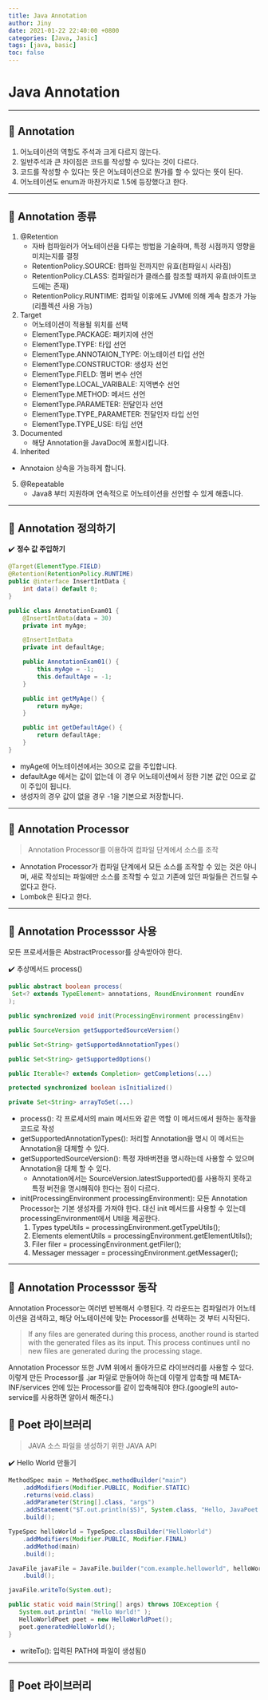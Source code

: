 ```yaml
---
title: Java Annotation
author: Jiny
date: 2021-01-22 22:40:00 +0800
categories: [Java, Jasic]
tags: [java, basic]
toc: false
---
```


# Java Annotation
___

## 🔘 Annotation

1. 어노테이션의 역할도 주석과 크게 다르지 않는다.
2. 일반주석과 큰 차이점은 코드를 작성할 수 있다는 것이 다르다.
3. 코드를 작성할 수 있다는 뜻은 어노테이션으로 뭔가를 할 수 있다는 뜻이 된다.
4. 어노테이션도 enum과 마찬가지로 1.5에 등장했다고 한다.

___
## 🔘 Annotation 종류

1. @Retention
   - 자바 컴파일러가 어노테이션을 다루는 방법을 기술하며, 특정 시점까지 영향을 미치는지를 결정
   - RetentionPolicy.SOURCE: 컴파일 전까지만 유효(컴파일시 사라짐)
   - RetentionPolicy.CLASS: 컴파일러가 클래스를 참조할 때까지 유효(바이트코드에는 존재)
   - RetentionPolicy.RUNTIME: 컴파일 이휴에도 JVM에 의해 계속 참조가 가능(리플렉션 사용 가능)
2. Target
   - 어노테이션이 적용될 위치를 선택
   - ElementType.PACKAGE: 패키지에 선언
   - ElementType.TYPE: 타입 선언
   - ElementType.ANNOTAION_TYPE: 어노테이션 타입 선언
   - ElementType.CONSTRUCTOR: 생성자 선언
   - ElementType.FIELD: 멤버 변수 선언
   - ElementType.LOCAL_VARIBALE: 지역변수 선언
   - ElementType.METHOD: 메서드 선언
   - ElementType.PARAMETER: 전달인자 선언
   - ElementType.TYPE_PARAMETER: 전달인자 타입 선언
   - ElementType.TYPE_USE: 타입 선언
3. Documented
   - 해당 Annotation을 JavaDoc에 포함시킵니다.
4.  Inherited
   - Annotaion 상속을 가능하게 합니다.
5. @Repeatable
   - Java8 부터 지원하며 연속적으로 어노테이션을 선언할 수 있게 해줍니다.

___
## 🔘 Annotation 정의하기

✔️ **정수 값 주입하기**

```java
@Target(ElementType.FIELD)
@Retention(RetentionPolicy.RUNTIME)
public @interface InsertIntData {
    int data() default 0;
}
```

```java
public class AnnotationExam01 {
    @InsertIntData(data = 30)
    private int myAge;

    @InsertIntData
    private int defaultAge;

    public AnnotationExam01() {
        this.myAge = -1;
        this.defaultAge = -1;
    }

    public int getMyAge() {
        return myAge;
    }

    public int getDefaultAge() {
        return defaultAge;
    }
}
```

- myAge에 어노테이션에서는 30으로 값을 주입합니다.
- defaultAge 에서는 값이 없는데 이 경우 어노테이션에서 정한 기본 값인 0으로 값이 주입이 됩니다.
- 생성자의 경우 값이 없을 경우 -1을 기본으로 저장합니다.

___

## 🔘 Annotation Processor

> Annotation Processor를 이용하여 컴파일 단계에서 소스를 조작

- Annotation Processor가 컴파일 단계에서 모든 소스를 조작할 수 있는 것은 아니며, 새로 작성되는 파일에만 소스를 조작할 수 있고 기존에 있던 파일들은 건드릴 수 없다고 한다.
- Lombok은 된다고 한다.

___

## 🔘 Annotation Processsor 사용

모든 프로세서들은 AbstractProcessor를 상속받아야 한다.

✔️ 추상메서드 process()

```java
public abstract boolean process(
 Set<? extends TypeElement> annotations, RoundEnvironment roundEnv
);

public synchronized void init(ProcessingEnvironment processingEnv)

public SourceVersion getSupportedSourceVersion()

public Set<String> getSupportedAnnotationTypes()

public Set<String> getSupportedOptions()

public Iterable<? extends Completion> getCompletions(...)

protected synchronized boolean isInitialized()

private Set<String> arrayToSet(...)
```

- process(): 각 프로세서의 main 메서드와 같은 역할 이 메서드에서 원하는 동작을 코드로 작성
- getSupportedAnnotationTypes(): 처리할 Annotation을 명시 이 메서드는 Annotation을 대체할 수 있다.
- getSupportedSourceVersion(): 특정 자바버전을 명시하는데 사용할 수 있으며 Annotation을 대체 할 수 있다.
  - Annotation에서는 SourceVersion.latestSupported()를 사용하지 못하고 특정 버전을 명시해줘야 한다는 점이 다르다.
- init(ProcessingEnvironment processingEnvironment): 모든 Annotation Processor는 기본 생성자를 가져야 한다. 대신 init 메서드를 사용할 수 있는데 processingEnvironment에서 Util을 제공한다.
  1. Types typeUtils = processingEnvironment.getTypeUtils();
  2. Elements elementUtils = processingEnvironment.getElementUtils();
  3. Filer filer = processingEnvironment.getFiler();
  4. Messager messager = processingEnvironment.getMessager();

___

## 🔘 Annotation Processsor 동작

Annotation Processor는 여러번 반복해서 수행된다.
각 라운드는 컴파일러가 어노테이션을 검색하고, 해당 어노테이션에 맞는 Processor를 선택하는 것 부터 시작된다.

> If any files are generated during this process, another round is started with the generated files as its input. This process continues until no new files are generated during the processing stage.

Annotation Processor 또한 JVM 위에서 돌아가므로 라이브러리를 사용할 수 있다. 이렇게 만든 Processor를 .jar 파일로 만들어야 하는데 이렇게 압축할 때 META-INF/services 안에 있는 Processor를 같이 압축해줘야 한다.(google의 auto-service를 사용하면 알아서 해준다.)

## 🔘 Poet 라이브러리

> JAVA 소스 파일을 생성하기 위한 JAVA API

✔️ Hello World 만들기

```java
MethodSpec main = MethodSpec.methodBuilder("main")
    .addModifiers(Modifier.PUBLIC, Modifier.STATIC)
    .returns(void.class)
    .addParameter(String[].class, "args")
    .addStatement("$T.out.println($S)", System.class, "Hello, JavaPoet!")
    .build();

TypeSpec helloWorld = TypeSpec.classBuilder("HelloWorld")
    .addModifiers(Modifier.PUBLIC, Modifier.FINAL)
    .addMethod(main)
    .build();

JavaFile javaFile = JavaFile.builder("com.example.helloworld", helloWorld)
    .build();

javaFile.writeTo(System.out);
```

```java
public static void main(String[] args) throws IOException {
   System.out.println( "Hello World!" );
   HelloWorldPoet poet = new HelloWorldPoet();
   poet.generatedHelloWorld();
}
```

- writeTo(): 입력된 PATH에 파일이 생성됨()

___

## 🔘 Poet 라이브러리
